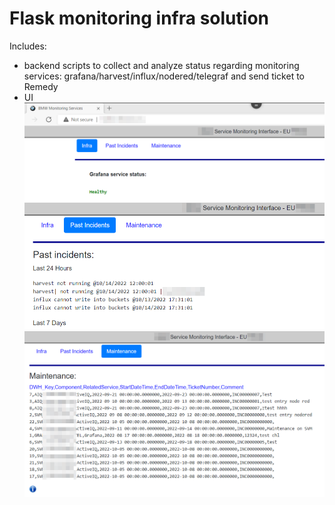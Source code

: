 # Flask monitoring infra solution

Includes:
- backend scripts to collect and analyze status regarding monitoring services: grafana/harvest/influx/nodered/telegraf and send ticket to Remedy
- UI
![Alt text](/UI/infra.png?raw=true "Home Page")
![Alt text](/UI/pastincidents.png?raw=true "past incidents")
![Alt text](/UI/maintenance.png?raw=true "maintenance")
